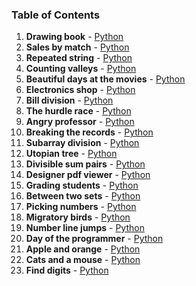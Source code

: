 ### Table of Contents
1. __Drawing book__ - [Python](Drawing%20Book.py)
1. __Sales by match__ - [Python](Sales%20by%20Match.py)
1. __Repeated string__ - [Python](Repeated%20String.py)
1. __Counting valleys__ - [Python](Counting%20Valleys.py)
1. __Beautiful days at the movies__ - [Python](Beautiful%20Days%20at%20the%20Movies.py)
1. __Electronics shop__ - [Python](Electronics%20Shop.py)
1. __Bill division__ - [Python](Bill%20Division.py)
1. __The hurdle race__ - [Python](The%20Hurdle%20Race.py)
1. __Angry professor__ - [Python](Angry%20Professor.py)
1. __Breaking the records__ - [Python](Breaking%20the%20Records.py)
1. __Subarray division__ - [Python](Subarray%20Division.py)
1. __Utopian tree__ - [Python](Utopian%20Tree.py)
1. __Divisible sum pairs__ - [Python](Divisible%20Sum%20Pairs.py)
1. __Designer pdf viewer__ - [Python](Designer%20PDF%20Viewer.py)
1. __Grading students__ - [Python](Grading%20Students.py)
1. __Between two sets__ - [Python](Between%20Two%20Sets.py)
1. __Picking numbers__ - [Python](Picking%20Numbers.py)
1. __Migratory birds__ - [Python](Migratory%20Birds.py)
1. __Number line jumps__ - [Python](Number%20Line%20Jumps.py)
1. __Day of the programmer__ - [Python](Day%20of%20the%20Programmer.py)
1. __Apple and orange__ - [Python](Apple%20and%20Orange.py)
1. __Cats and a mouse__ - [Python](Cats%20and%20a%20Mouse.py)
1. __Find digits__ - [Python](Find%20Digits.py)
